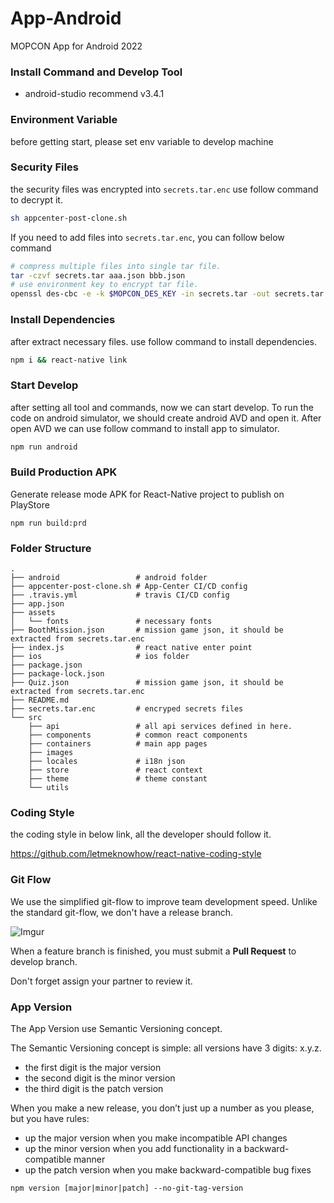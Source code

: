 # App-Android
MOPCON App for Android 2022

### Install Command and Develop Tool
* android-studio recommend v3.4.1

### Environment Variable

before getting start, please set env variable to develop machine

### Security Files
the security files was encrypted into `secrets.tar.enc` use follow command to decrypt it.

```bash
sh appcenter-post-clone.sh
```

If you need to add files into `secrets.tar.enc`, you can follow below command

```bash
# compress multiple files into single tar file.
tar -czvf secrets.tar aaa.json bbb.json
# use environment key to encrypt tar file.
openssl des-cbc -e -k $MOPCON_DES_KEY -in secrets.tar -out secrets.tar.enc
```

### Install Dependencies

after extract necessary files. use follow command to install dependencies.

```bash
npm i && react-native link
```

### Start Develop

after setting all tool and commands, now we can start develop. To run the code on android simulator, we should create android AVD and open it. After open AVD we can use follow command to install app to simulator.

```bash
npm run android
```

### Build Production APK

Generate release mode APK for React-Native project to publish on PlayStore

```
npm run build:prd
```

### Folder Structure

```
.
├── android                 # android folder
├── appcenter-post-clone.sh # App-Center CI/CD config
├── .travis.yml             # travis CI/CD config
├── app.json 
├── assets
│   └── fonts               # necessary fonts
├── BoothMission.json       # mission game json, it should be extracted from secrets.tar.enc
├── index.js                # react native enter point
├── ios                     # ios folder
├── package.json
├── package-lock.json
├── Quiz.json               # mission game json, it should be extracted from secrets.tar.enc
├── README.md
├── secrets.tar.enc         # encryped secrets files
└── src
    ├── api                 # all api services defined in here.
    ├── components          # common react components
    ├── containers          # main app pages
    ├── images
    ├── locales             # i18n json
    ├── store               # react context 
    ├── theme               # theme constant
    └── utils
```

### Coding Style 

the coding style in below link, all the developer should follow it.

https://github.com/letmeknowhow/react-native-coding-style

### Git Flow

We use the simplified git-flow to improve team development speed. Unlike the standard git-flow, we don't have a release branch.

![Imgur](https://i.imgur.com/VtzQ17K.png)

When a feature branch is finished, you must submit a **Pull Request** to develop branch.

Don't forget assign your partner to review it.

### App Version

The App Version use Semantic Versioning concept.

The Semantic Versioning concept is simple: all versions have 3 digits: x.y.z.

* the first digit is the major version
* the second digit is the minor version
* the third digit is the patch version

When you make a new release, you don’t just up a number as you please, but you have rules:

* up the major version when you make incompatible API changes 
* up the minor version when you add functionality in a backward-compatible manner
* up the patch version when you make backward-compatible bug fixes

```
npm version [major|minor|patch] --no-git-tag-version
```